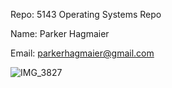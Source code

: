 Repo: 5143 Operating Systems Repo

Name: Parker Hagmaier

Email: parkerhagmaier@gmail.com


![IMG_3827](https://user-images.githubusercontent.com/97493681/149072981-655f37b0-4e29-4a99-86e8-116aacc9e450.jpg)
